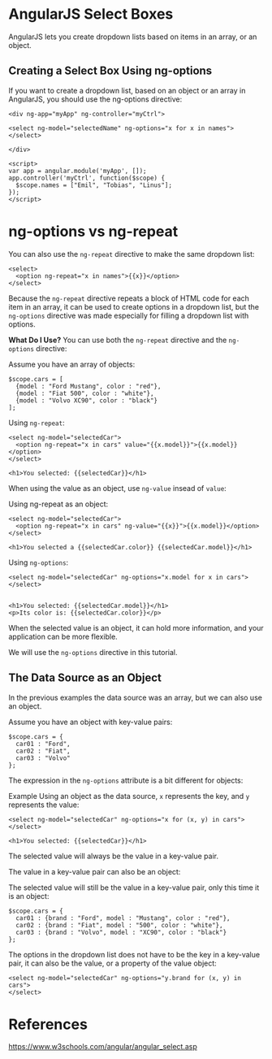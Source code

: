 # AngularJS Select Boxes
AngularJS lets you create dropdown lists based on items in an array, or an object.

## Creating a Select Box Using ng-options
If you want to create a dropdown list, based on an object or an array in AngularJS, you should use the ng-options directive:
```
<div ng-app="myApp" ng-controller="myCtrl">

<select ng-model="selectedName" ng-options="x for x in names">
</select>

</div>

<script>
var app = angular.module('myApp', []);
app.controller('myCtrl', function($scope) {
  $scope.names = ["Emil", "Tobias", "Linus"];
});
</script>
```

# ng-options vs ng-repeat

You can also use the `ng-repeat` directive to make the same dropdown list:
```
<select>
  <option ng-repeat="x in names">{{x}}</option>
</select>
```
Because the `ng-repeat` directive repeats a block of HTML code for each item in an array, it can be used to create options in a dropdown list, but the `ng-options` directive was made especially for filling a dropdown list with options.

**What Do I Use?**
You can use both the `ng-repeat` directive and the `ng-options` directive:

Assume you have an array of objects:
```
$scope.cars = [
  {model : "Ford Mustang", color : "red"},
  {model : "Fiat 500", color : "white"},
  {model : "Volvo XC90", color : "black"}
];
```

Using `ng-repeat`:
```
<select ng-model="selectedCar">
  <option ng-repeat="x in cars" value="{{x.model}}">{{x.model}}</option>
</select>

<h1>You selected: {{selectedCar}}</h1>
```
When using the value as an object, use `ng-value` insead of `value`:

Using ng-repeat as an object:
```
<select ng-model="selectedCar">
  <option ng-repeat="x in cars" ng-value="{{x}}">{{x.model}}</option>
</select>

<h1>You selected a {{selectedCar.color}} {{selectedCar.model}}</h1>
```

Using `ng-options`:
```
<select ng-model="selectedCar" ng-options="x.model for x in cars">
</select>


<h1>You selected: {{selectedCar.model}}</h1>
<p>Its color is: {{selectedCar.color}}</p>
```
When the selected value is an object, it can hold more information, and your application can be more flexible.

We will use the `ng-options` directive in this tutorial.

## The Data Source as an Object
In the previous examples the data source was an array, but we can also use an object.

Assume you have an object with key-value pairs:
```
$scope.cars = {
  car01 : "Ford",
  car02 : "Fiat",
  car03 : "Volvo"
};
```
The expression in the `ng-options` attribute is a bit different for objects:

Example
Using an object as the data source, `x` represents the key, and `y` represents the value:
```
<select ng-model="selectedCar" ng-options="x for (x, y) in cars">
</select>

<h1>You selected: {{selectedCar}}</h1>
```
The selected value will always be the value in a key-value pair.

The value in a key-value pair can also be an object:

The selected value will still be the value in a key-value pair, only this time it is an object:
```
$scope.cars = {
  car01 : {brand : "Ford", model : "Mustang", color : "red"},
  car02 : {brand : "Fiat", model : "500", color : "white"},
  car03 : {brand : "Volvo", model : "XC90", color : "black"}
};
```
The options in the dropdown list does not have to be the key in a key-value pair, it can also be the value, or a property of the value object:
```
<select ng-model="selectedCar" ng-options="y.brand for (x, y) in cars">
</select>
```

# References
https://www.w3schools.com/angular/angular_select.asp
